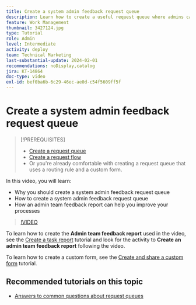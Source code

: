 ```yaml
---
title: Create a system admin feedback request queue
description: Learn how to create a useful request queue where admins can get feedback on workflows and processes.
feature: Work Management
thumbnail: 3427124.jpg
type: Tutorial
role: Admin
level: Intermediate
activity: deploy
team: Technical Marketing
last-substantial-update: 2024-02-01
recommendations: noDisplay,catalog
jira: KT-14864
doc-type: video
exl-id: bef0ba6b-6c29-46ec-ae0d-c54f5609ff5f
---
```

# Create a system admin feedback request queue

>[!PREREQUISITES]
>
>* [Create a request queue](https://experienceleague.adobe.com/docs/workfront-learn/tutorials-workfront/manage-work/request-queues/create-a-request-queue.html)
>* [Create a request flow](https://experienceleague.adobe.com/docs/workfront-learn/tutorials-workfront/manage-work/request-queues/create-a-request-flow.html)
>* Or you're already comfortable with creating a request queue that uses a routing rule and a custom form.


In this video, you will learn:

* Why you should create a system admin feedback request queue
* How to create a system admin feedback request queue
* How an admin team feedback report can help you improve your processes

>[!VIDEO](https://video.tv.adobe.com/v/3427124/?quality=12&learn=on)

To learn how to create the **Admin team feedback report** used in the video, see the [Create a task report](https://experienceleague.adobe.com/docs/workfront-learn/tutorials-workfront/reporting/basic-reporting/create-a-task-report.html?lang=en) tutorial and look for the activity to **Create an admin team feedback report** following the video. 

To learn how to create a custom form, see the [Create and share a custom form](https://experienceleague.adobe.com/docs/workfront-learn/tutorials-workfront/custom-data/custom-forms/custom-forms-creating-and-sharing-a-custom-form.html) tutorial.

## Recommended tutorials on this topic

* [Answers to common questions about request queues](/help/manage-work/request-queues/request-queue-faq.md)
